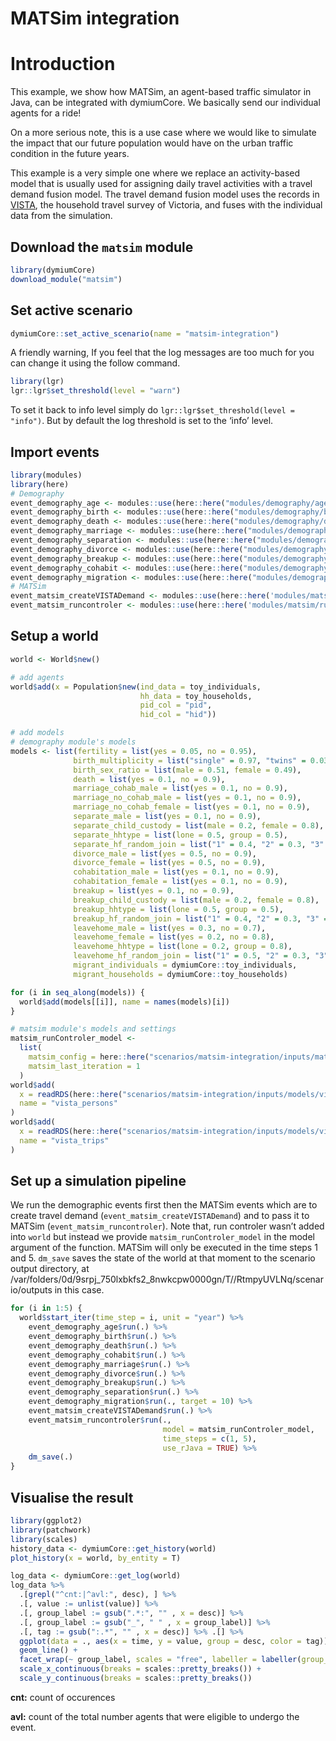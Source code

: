 MATSim integration
================

# Introduction

This example, we show how MATSim, an agent-based traffic simulator in
Java, can be integrated with dymiumCore. We basically send our
individual agents for a ride\!

On a more serious note, this is a use case where we would like to
simulate the impact that our future population would have on the urban
traffic condition in the future years.

This example is a very simple one where we replace an activity-based
model that is usually used for assigning daily travel activities with a
travel demand fusion model. The travel demand fusion model uses the
records in
[VISTA](https://transport.vic.gov.au/about/data-and-research/vista), the
household travel survey of Victoria, and fuses with the individual data
from the simulation.

## Download the `matsim` module

``` r
library(dymiumCore)
download_module("matsim")
```

## Set active scenario

``` r
dymiumCore::set_active_scenario(name = "matsim-integration")
```

A friendly warning, If you feel that the log messages are too much for
you can change it using the follow command.

``` r
library(lgr)
lgr::lgr$set_threshold(level = "warn")
```

To set it back to info level simply do `lgr::lgr$set_threshold(level =
"info")`. But by default the log threshold is set to the ‘info’ level.

## Import events

``` r
library(modules)
library(here)
# Demography
event_demography_age <- modules::use(here::here("modules/demography/age.R"))
event_demography_birth <- modules::use(here::here("modules/demography/birth.R"))
event_demography_death <- modules::use(here::here("modules/demography/death.R"))
event_demography_marriage <- modules::use(here::here("modules/demography/marriage.R"))
event_demography_separation <- modules::use(here::here("modules/demography/separation.R"))
event_demography_divorce <- modules::use(here::here("modules/demography/divorce.R"))
event_demography_breakup <- modules::use(here::here("modules/demography/breakup.R"))
event_demography_cohabit <- modules::use(here::here("modules/demography/cohabit.R"))
event_demography_migration <- modules::use(here::here("modules/demography/migration.R"))
# MATSim
event_matsim_createVISTADemand <- modules::use(here::here('modules/matsim/createVISTADemand.R'))
event_matsim_runcontroler <- modules::use(here::here('modules/matsim/runControler.R'))
```

## Setup a world

``` r
world <- World$new()

# add agents
world$add(x = Population$new(ind_data = toy_individuals, 
                             hh_data = toy_households, 
                             pid_col = "pid", 
                             hid_col = "hid"))

# add models
# demography module's models 
models <- list(fertility = list(yes = 0.05, no = 0.95),
              birth_multiplicity = list("single" = 0.97, "twins" = 0.03),
              birth_sex_ratio = list(male = 0.51, female = 0.49),
              death = list(yes = 0.1, no = 0.9),
              marriage_cohab_male = list(yes = 0.1, no = 0.9),
              marriage_no_cohab_male = list(yes = 0.1, no = 0.9),
              marriage_no_cohab_female = list(yes = 0.1, no = 0.9),
              separate_male = list(yes = 0.1, no = 0.9),
              separate_child_custody = list(male = 0.2, female = 0.8),
              separate_hhtype = list(lone = 0.5, group = 0.5),
              separate_hf_random_join = list("1" = 0.4, "2" = 0.3, "3" = 0.2, "4" = 0.1),
              divorce_male = list(yes = 0.5, no = 0.9),
              divorce_female = list(yes = 0.5, no = 0.9),
              cohabitation_male = list(yes = 0.1, no = 0.9),
              cohabitation_female = list(yes = 0.1, no = 0.9),
              breakup = list(yes = 0.1, no = 0.9),
              breakup_child_custody = list(male = 0.2, female = 0.8),
              breakup_hhtype = list(lone = 0.5, group = 0.5),
              breakup_hf_random_join = list("1" = 0.4, "2" = 0.3, "3" = 0.2, "4" = 0.1),
              leavehome_male = list(yes = 0.3, no = 0.7),
              leavehome_female = list(yes = 0.2, no = 0.8),
              leavehome_hhtype = list(lone = 0.2, group = 0.8),
              leavehome_hf_random_join = list("1" = 0.5, "2" = 0.3, "3" = 0.1, "4" = 0.1),
              migrant_individuals = dymiumCore::toy_individuals, 
              migrant_households = dymiumCore::toy_households)

for (i in seq_along(models)) {
  world$add(models[[i]], name = names(models)[i])
}

# matsim module's models and settings
matsim_runControler_model <-
  list(
    matsim_config = here::here("scenarios/matsim-integration/inputs/matsim/config.xml"),
    matsim_last_iteration = 1
  )
world$add(
  x = readRDS(here::here("scenarios/matsim-integration/inputs/models/vista_persons.rds")), 
  name = "vista_persons"
)
world$add(
  x = readRDS(here::here("scenarios/matsim-integration/inputs/models/vista_trips.rds")), 
  name = "vista_trips"
)
```

## Set up a simulation pipeline

We run the demographic events first then the MATSim events which are to
create travel demand (`event_matsim_createVISTADemand`) and to pass it
to MATSim (`event_matsim_runcontroler`). Note that, run controler wasn’t
added into `world` but instead we provide `matsim_runControler_model` in
the model argument of the function. MATSim will only be executed in the
time steps 1 and 5. `dm_save` saves the state of the world at that
moment to the scenario output directory, at
/var/folders/0d/9srpj\_750lxbkfs2\_8nwkcpw0000gn/T//RtmpyUVLNq/scenario/outputs
in this case.

``` r
for (i in 1:5) {
  world$start_iter(time_step = i, unit = "year") %>%
    event_demography_age$run(.) %>%
    event_demography_birth$run(.) %>%
    event_demography_death$run(.) %>%
    event_demography_cohabit$run(.) %>%
    event_demography_marriage$run(.) %>%
    event_demography_divorce$run(.) %>%
    event_demography_breakup$run(.) %>%
    event_demography_separation$run(.) %>%
    event_demography_migration$run(., target = 10) %>%
    event_matsim_createVISTADemand$run(.) %>%
    event_matsim_runcontroler$run(.,
                                  model = matsim_runControler_model,
                                  time_steps = c(1, 5),
                                  use_rJava = TRUE) %>%
    dm_save(.)
}
```

## Visualise the result

``` r
library(ggplot2)
library(patchwork)
library(scales)
history_data <- dymiumCore::get_history(world)
plot_history(x = world, by_entity = T)
```

``` r
log_data <- dymiumCore::get_log(world)
log_data %>%
  .[grepl("^cnt:|^avl:", desc), ] %>%
  .[, value := unlist(value)] %>%
  .[, group_label := gsub(".*:", "" , x = desc)] %>% 
  .[, group_label := gsub("_", " " , x = group_label)] %>% 
  .[, tag := gsub(":.*", "" , x = desc)] %>% .[] %>%
  ggplot(data = ., aes(x = time, y = value, group = desc, color = tag)) +
  geom_line() +
  facet_wrap(~ group_label, scales = "free", labeller = labeller(group_label = label_wrap_gen(25))) +
  scale_x_continuous(breaks = scales::pretty_breaks()) +
  scale_y_continuous(breaks = scales::pretty_breaks())
```

**cnt:** count of occurences

**avl:** count of the total number agents that were eligible to undergo
the event.
